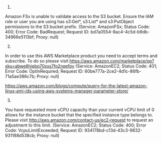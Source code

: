 1.
Amazon FSx is unable to validate access to the S3 bucket. Ensure the IAM role or user you are using has s3:Get*, s3:List* and s3:PutObject permissions to the S3 bucket prefix. (Service: AmazonFSx; Status Code: 400; Error Code: BadRequest; Request ID: bd7a0554-8ac4-4c5d-b9db-34966e5113bf; Proxy: null)

2.
In order to use this AWS Marketplace product you need to accept terms and subscribe. To do so please visit https://aws.amazon.com/marketplace/pp?sku=abwe6hiebq70xss7fo2neefpy (Service: AmazonEC2; Status Code: 401; Error Code: OptInRequired; Request ID: 60be777a-2ce2-4d1c-86fb-71a5ae386c7b; Proxy: null)

https://aws.amazon.com/blogs/compute/query-for-the-latest-amazon-linux-ami-ids-using-aws-systems-manager-parameter-store/


3.
You have requested more vCPU capacity than your current vCPU limit of 0 allows for the instance bucket that the specified instance type belongs to. Please visit http://aws.amazon.com/contact-us/ec2-request to request an adjustment to this limit. (Service: AmazonEC2; Status Code: 400; Error Code: VcpuLimitExceeded; Request ID: 934178bd-c13d-43c3-9832-931188d538cb; Proxy: null)

